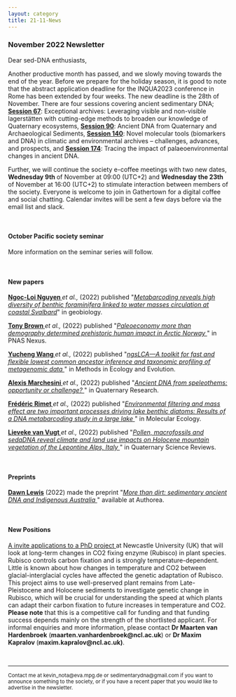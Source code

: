 ```yaml
---
layout: category
title: 21-11-News
---
```


<div class="section">
<h3 class="section-title underline">November 2022 Newsletter</h3>
</div>

<p>Dear sed-DNA enthusiasts,</p>
<div class="intro">
<p>
Another productive month has passed, and we slowly moving towards the end of the year. Before we prepare for the holiday season, it is good to note that the abstract application deadline for the INQUA2023 conference in Rome has been extended by four weeks. The new deadline is the 28th of November. There are four sessions covering ancient sedimentary DNA; <a href="https://inquaroma2023.org/conference-sessions/#cea1b432751a8f645" target="_blank"><b>Session 67</b></a>: Exceptional archives: Leveraging visible and non-visible lagerstätten with cutting-edge methods to broaden our knowledge of Quaternary ecosystems,
<a href="https://inquaroma2023.org/conference-sessions/#2ab240bb3d722bf59" target="_blank"><b>Session 90</b></a>: Ancient DNA from Quaternary and Archaeological Sediments, <a href="https://inquaroma2023.org/conference-sessions/#68afda2a6538bfe0a" target="_blank"><b>Session 140</b></a>: Novel molecular tools (biomarkers and DNA) in climatic and environmental archives – challenges, advances, and prospects, and <a href="https://inquaroma2023.org/conference-sessions/#1b42f8ecb32ea21c7" target="_blank"><b>Session 174</b></a>: Tracing the impact of palaeoenvironmental changes in ancient DNA.
</p>
<p>
Further, we will continue the society e-coffee meetings with two new dates, <b>Wednesday 9th </b> of November at 09:00 (UTC+2) and <b>Wednesday the 23th</b> of November at 16:00 (UTC+2) to stimulate interaction between members of the society. Everyone is welcome to join in Gathertown for a digital coffee and social chatting. Calendar invites will be sent a few days before via the email list and slack.
</p>
<br>
<div class="intro">
<h4 class="section-title underline">October Pacific society seminar</h4><p>

More information on the seminar series will follow.

<div class="intro">
  <br>

<h4 class="section-title underline">New papers</h4>
<p><a href="https://www.researchgate.net/profile/Ngoc-Loi-Nguyen" target="_blank"><b>Ngoc-Loi Nguyen </b></a> <i>et al.,</i> (2022) published "<a href="https://onlinelibrary.wiley.com/doi/full/10.1111/gbi.12530" target="_blank"><u><i>Metabarcoding reveals high diversity of benthic foraminifera linked to water masses circulation at coastal Svalbard</i></u></a>" in geobiology.</p>

<p><a href="https://www.researchgate.net/profile/Tony-Brown-8" target="_blank"><b>Tony Brown </b></a> <i>et al.,</i> (2022) published "<a href="https://doi.org/10.1093/pnasnexus/pgac209" target="_blank"><u><i>Paleoeconomy more than demography determined prehistoric human impact in Arctic Norway </i></u></a>" in PNAS Nexus.</p>

<p><a href="https://www.researchgate.net/profile/Yucheng-Wang-5" target="_blank"><b>Yucheng Wang </b></a> <i>et al.,</i> (2022) published "<a href="https://doi.org/10.1111/2041-210X.14006" target="_blank"><u><i>ngsLCA—A toolkit for fast and flexible lowest common ancestor inference and taxonomic profiling of metagenomic data </i></u></a>" in Methods in Ecology and Evolution.</p>

<p><a href="https://www.researchgate.net/profile/Alexis-Marchesini" target="_blank"><b>Alexis Marchesini </b></a> <i>et al.,</i> (2022) published "<a href="https://doi.org/10.1017/qua.2022.46" target="_blank"><u><i>Ancient DNA from speleothems: opportunity or challenge? </i></u></a>" in Quaternary Research.</p>

<p><a href="https://www.researchgate.net/profile/Frederic-Rimet" target="_blank"><b>Frédéric Rimet </b></a> <i>et al.,</i> (2022) published "<a href="https://doi.org/10.1111/mec.16737" target="_blank"><u><i>Environmental filtering and mass effect are two important processes driving lake benthic diatoms: Results of a DNA metabarcoding study in a large lake </i></u></a>" in Molecular Ecology.</p>

<p><a href="https://scholar.google.se/citations?user=3MAB84cAAAAJ&hl=en&oi=ao" target="_blank"><b>Lieveke van Vugt </b></a> <i>et al.,</i> (2022) published "<a href="https://www.sciencedirect.com/science/article/pii/S0277379122003808" target="_blank"><u><i>Pollen, macrofossils and sedaDNA reveal climate and land use impacts on Holocene mountain vegetation of the Lepontine Alps, Italy </i></u></a>" in Quaternary Science Reviews.</p>

<br>
<div class="intro">
<h4 class="section-title underline">Preprints</h4>

<p><a href="https://www.researchgate.net/profile/Boris-Biskaborn" target="_blank"><b>Dawn Lewis</b></a> (2022) made the preprint "<a href="10.22541/au.166738862.22972053/v1" target="_blank"><u><i>More than dirt: sedimentary ancient DNA and Indigenous Australia </i></u></a>" available at Authorea.</p>

<br>
<h4 class="section-title underline">New Positions</h4>

<p><a href="https://iapetus2.ac.uk/studentships/time-travelling-with-ancient-dna-revealing-past-adaptations-of-plants-to-changes-in-atmospheric-temperature-and-co2-levels-2/" target="_blank"><u> A invite applications to a PhD project </u></a> at Newcastle University (UK) that will look at long-term changes in CO2 fixing enzyme (Rubisco) in plant species. Rubisco controls carbon fixation and is strongly temperature-dependent. Little is known about how changes in temperature and CO2 between glacial-interglacial cycles have affected the genetic adaptation of Rubisco. This project aims to use well-preserved plant remains from Late-Pleistocene and Holocene sediments to investigate genetic change in Rubisco, which will be crucial for understanding the speed at which plants can adapt their carbon fixation to future increases in temperature and CO2. <b> Please note</b> that this is a competitive call for funding and that funding success depends mainly on the strength of the shortlisted applicant. For informal enquiries and more information, please contact <b> Dr Maarten van Hardenbroek</b> (<b>maarten.vanhardenbroek@ncl.ac.uk</b>) or <b>Dr Maxim Kapralov </b>(<b>maxim.kapralov@ncl.ac.uk)</b>.</p>
<br>

<hr />
<p><small>Contact me at kevin_nota@eva.mpg.de or sedimentarydna@gmail.com if you want to announce something to the society, or if you have a recent paper that you would like to advertise in the newsletter.</small></p>
